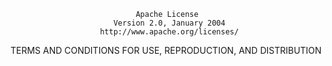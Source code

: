                                 Apache License
                           Version 2.0, January 2004
                        http://www.apache.org/licenses/

   TERMS AND CONDITIONS FOR USE, REPRODUCTION, AND DISTRIBUTION
   
